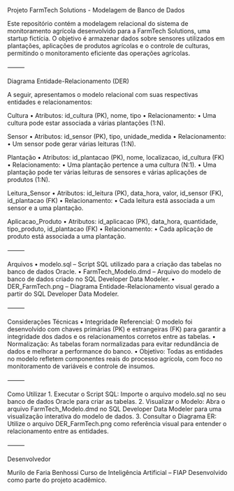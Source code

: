 Projeto FarmTech Solutions - Modelagem de Banco de Dados

Este repositório contém a modelagem relacional do sistema de monitoramento agrícola desenvolvido para a FarmTech Solutions, uma startup fictícia. O objetivo é armazenar dados sobre sensores utilizados em plantações, aplicações de produtos agrícolas e o controle de culturas, permitindo o monitoramento eficiente das operações agrícolas.

⸻

Diagrama Entidade-Relacionamento (DER)

A seguir, apresentamos o modelo relacional com suas respectivas entidades e relacionamentos:

Cultura
	•	Atributos:
id_cultura (PK), nome, tipo
	•	Relacionamento:
	•	Uma cultura pode estar associada a várias plantações (1:N).

Sensor
	•	Atributos:
id_sensor (PK), tipo, unidade_medida
	•	Relacionamento:
	•	Um sensor pode gerar várias leituras (1:N).

Plantação
	•	Atributos:
id_plantacao (PK), nome, localizacao, id_cultura (FK)
	•	Relacionamento:
	•	Uma plantação pertence a uma cultura (N:1).
	•	Uma plantação pode ter várias leituras de sensores e várias aplicações de produtos (1:N).

Leitura_Sensor
	•	Atributos:
id_leitura (PK), data_hora, valor, id_sensor (FK), id_plantacao (FK)
	•	Relacionamento:
	•	Cada leitura está associada a um sensor e a uma plantação.

Aplicacao_Produto
	•	Atributos:
id_aplicacao (PK), data_hora, quantidade, tipo_produto, id_plantacao (FK)
	•	Relacionamento:
	•	Cada aplicação de produto está associada a uma plantação.

⸻

Arquivos
	•	modelo.sql – Script SQL utilizado para a criação das tabelas no banco de dados Oracle.
	•	FarmTech_Modelo.dmd – Arquivo do modelo de banco de dados criado no SQL Developer Data Modeler.
	•	DER_FarmTech.png – Diagrama Entidade-Relacionamento visual gerado a partir do SQL Developer Data Modeler.

⸻

Considerações Técnicas
	•	Integridade Referencial: O modelo foi desenvolvido com chaves primárias (PK) e estrangeiras (FK) para garantir a integridade dos dados e os relacionamentos corretos entre as tabelas.
	•	Normalização: As tabelas foram normalizadas para evitar redundância de dados e melhorar a performance do banco.
	•	Objetivo: Todas as entidades no modelo refletem componentes reais do processo agrícola, com foco no monitoramento de variáveis e controle de insumos.

⸻

Como Utilizar
	1.	Executar o Script SQL: Importe o arquivo modelo.sql no seu banco de dados Oracle para criar as tabelas.
	2.	Visualizar o Modelo: Abra o arquivo FarmTech_Modelo.dmd no SQL Developer Data Modeler para uma visualização interativa do modelo de dados.
	3.	Consultar o Diagrama ER: Utilize o arquivo DER_FarmTech.png como referência visual para entender o relacionamento entre as entidades.

⸻

Desenvolvedor

Murilo de Faria Benhossi
Curso de Inteligência Artificial – FIAP
Desenvolvido como parte do projeto acadêmico.
